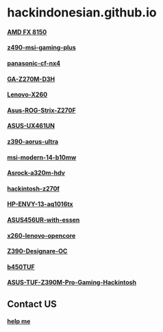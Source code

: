 # hackindonesian.github.io

#### <a href="https://github.com/cupecups/binAMD-FX" target="_blank">AMD FX 8150</a>
#### <a href="https://github.com/cupecups/z490-msi-gaming-plus" target="_blank">z490-msi-gaming-plus</a>
#### <a href="https://github.com/cupecups/panasonic-cf-nx4" target="_blank">panasonic-cf-nx4</a>
#### <a href="https://github.com/cupecups/GA-Z270M-D3H" target="_blank">GA-Z270M-D3H</a>
#### <a href="https://github.com/cupecups/Lenovo-X260" target="_blank">Lenovo-X260</a>
#### <a href="https://github.com/cupecups/Asus-ROG-Strix-Z270F" target="_blank">Asus-ROG-Strix-Z270F</a>
#### <a href="https://github.com/cupecups/ASUS-UX461UN" target="_blank">ASUS-UX461UN</a>
#### <a href="https://github.com/cupecups/z390-aorus-ultra" target="_blank">z390-aorus-ultra</a>
#### <a href="https://github.com/cupecups/msi-modern-14-b10mw" target="_blank">msi-modern-14-b10mw</a>
#### <a href="https://github.com/cupecups/Asrock-a320m-hdv" target="_blank">Asrock-a320m-hdv</a>
#### <a href="https://github.com/cupecups/hackintosh-z270f" target="_blank">hackintosh-z270f</a>
#### <a href="https://github.com/cupecups/HP-ENVY-13-aq1016tx" target="_blank">HP-ENVY-13-aq1016tx</a>
#### <a href="https://github.com/cupecups/ASUS456UR-with-essen" target="_blank">ASUS456UR-with-essen</a>
#### <a href="https://github.com/cupecups/x260-lenovo-opencore" target="_blank">x260-lenovo-opencore</a>
#### <a href="https://github.com/cupecups/Z390-Designare-OC" target="_blank">Z390-Designare-OC</a>
#### <a href="https://github.com/cupecups/b450TUF" target="_blank">b450TUF</a>
#### <a href="https://github.com/cupecups/ASUS-TUF-Z390M-Pro-Gaming-Hackintosh" target="_blank">ASUS-TUF-Z390M-Pro-Gaming-Hackintosh</a>


## Contact US
#### <a href="https://forms.gle/vReWMzTdoMTJwAg67" target="_blank">help me</a>
